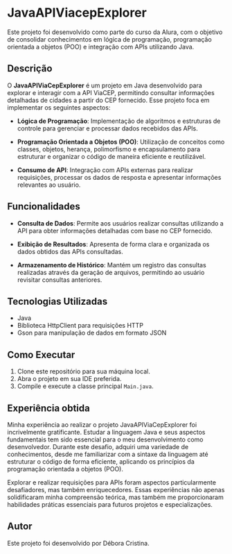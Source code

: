 # JavaAPIViacepExplorer

Este projeto foi desenvolvido como parte do curso da Alura, com o objetivo de consolidar conhecimentos em lógica de programação, programação orientada a objetos (POO) e integração com APIs utilizando Java.

## Descrição

O **JavaAPIViaCepExplorer** é um projeto em Java desenvolvido para explorar e interagir com a API ViaCEP, permitindo consultar informações detalhadas de cidades a partir do CEP fornecido. Esse projeto foca em implementar os seguintes aspectos:

- **Lógica de Programação**: Implementação de algoritmos e estruturas de controle para gerenciar e processar dados recebidos das APIs.
  
- **Programação Orientada a Objetos (POO)**: Utilização de conceitos como classes, objetos, herança, polimorfismo e encapsulamento para estruturar e organizar o código de maneira eficiente e reutilizável.

- **Consumo de API**: Integração com APIs externas para realizar requisições, processar os dados de resposta e apresentar informações relevantes ao usuário.

## Funcionalidades

- **Consulta de Dados**: Permite aos usuários realizar consultas utilizando a API para obter informações detalhadas com base no CEP fornecido.
  
- **Exibição de Resultados**: Apresenta de forma clara e organizada os dados obtidos das APIs consultadas.
  
- **Armazenamento de Histórico**: Mantém um registro das consultas realizadas através da geração de arquivos, permitindo ao usuário revisitar consultas anteriores.

## Tecnologias Utilizadas

- Java
- Biblioteca HttpClient para requisições HTTP
- Gson para manipulação de dados em formato JSON

## Como Executar

1. Clone este repositório para sua máquina local.
2. Abra o projeto em sua IDE preferida.
3. Compile e execute a classe principal `Main.java`.

## Experiência obtida
Minha experiência ao realizar o projeto JavaAPIViaCepExplorer foi incrivelmente gratificante. Estudar a linguagem Java e seus aspectos fundamentais tem sido essencial para o meu desenvolvimento como desenvolvedor. Durante este desafio, adquiri uma variedade de conhecimentos, desde me familiarizar com a sintaxe da linguagem até estruturar o código de forma eficiente, aplicando os princípios da programação orientada a objetos (POO).

Explorar e realizar requisições para APIs foram aspectos particularmente desafiadores, mas também enriquecedores. Essas experiências não apenas solidificaram minha compreensão teórica, mas também me proporcionaram habilidades práticas essenciais para futuros projetos e especializações.


## Autor

Este projeto foi desenvolvido por Débora Cristina.
